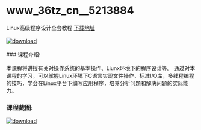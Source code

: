 # www_36tz_cn__5213884
Linux高级程序设计全套教程
[下载地址](http://www.36tz.cn/article/5213884 "下载地址")
<br/></br>[![download](http://36tz.cn/muke_img/2020_06_1-73-300x197.png "下载地址")](http://www.36tz.cn/article/5213884 "下载地址")
<br/></br>### 课程介绍:<br/></br>本课程将讲授有关对操作系统的基本操作、Liunx环境下的程序设计等。
通过对本课程的学习，可以掌握Linux环境下C语言实现文件操作、标准I/O库，多线程编程的技巧，学会在Linux平台下编写应用程序，培养分析问题和解决问题的实际能力。

### 课程截图:
[![download](http://36tz.cn/muke_img/2020_06_2-80.png "下载地址")](http://www.36tz.cn/article/5213884 "下载地址")
